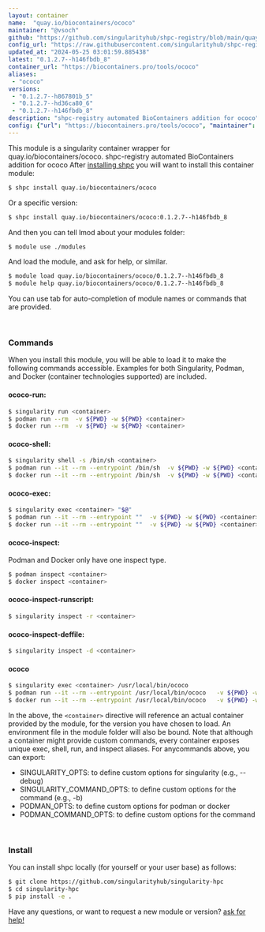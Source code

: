 ```yaml
---
layout: container
name:  "quay.io/biocontainers/ococo"
maintainer: "@vsoch"
github: "https://github.com/singularityhub/shpc-registry/blob/main/quay.io/biocontainers/ococo/container.yaml"
config_url: "https://raw.githubusercontent.com/singularityhub/shpc-registry/main/quay.io/biocontainers/ococo/container.yaml"
updated_at: "2024-05-25 03:01:59.885438"
latest: "0.1.2.7--h146fbdb_8"
container_url: "https://biocontainers.pro/tools/ococo"
aliases:
 - "ococo"
versions:
 - "0.1.2.7--h867801b_5"
 - "0.1.2.7--hd36ca80_6"
 - "0.1.2.7--h146fbdb_8"
description: "shpc-registry automated BioContainers addition for ococo"
config: {"url": "https://biocontainers.pro/tools/ococo", "maintainer": "@vsoch", "description": "shpc-registry automated BioContainers addition for ococo", "latest": {"0.1.2.7--h146fbdb_8": "sha256:5488036549fa99caf35f3662f12ee3de8548c1c9888735e859fcac676ebbd542"}, "tags": {"0.1.2.7--h867801b_5": "sha256:0fb9c4047d3a8c055a8a3a1aacdbaaeca934da7467429a460d8031e7f12f1e31", "0.1.2.7--hd36ca80_6": "sha256:4c0b5ed18e5ae9568e642656f0ece0517489d928419740b17a4227fef976e5bc", "0.1.2.7--h146fbdb_8": "sha256:5488036549fa99caf35f3662f12ee3de8548c1c9888735e859fcac676ebbd542"}, "docker": "quay.io/biocontainers/ococo", "aliases": {"ococo": "/usr/local/bin/ococo"}}
---
```


This module is a singularity container wrapper for quay.io/biocontainers/ococo.
shpc-registry automated BioContainers addition for ococo
After [installing shpc](#install) you will want to install this container module:


```bash
$ shpc install quay.io/biocontainers/ococo
```

Or a specific version:

```bash
$ shpc install quay.io/biocontainers/ococo:0.1.2.7--h146fbdb_8
```

And then you can tell lmod about your modules folder:

```bash
$ module use ./modules
```

And load the module, and ask for help, or similar.

```bash
$ module load quay.io/biocontainers/ococo/0.1.2.7--h146fbdb_8
$ module help quay.io/biocontainers/ococo/0.1.2.7--h146fbdb_8
```

You can use tab for auto-completion of module names or commands that are provided.

<br>

### Commands

When you install this module, you will be able to load it to make the following commands accessible.
Examples for both Singularity, Podman, and Docker (container technologies supported) are included.

#### ococo-run:

```bash
$ singularity run <container>
$ podman run --rm  -v ${PWD} -w ${PWD} <container>
$ docker run --rm  -v ${PWD} -w ${PWD} <container>
```

#### ococo-shell:

```bash
$ singularity shell -s /bin/sh <container>
$ podman run --it --rm --entrypoint /bin/sh  -v ${PWD} -w ${PWD} <container>
$ docker run --it --rm --entrypoint /bin/sh  -v ${PWD} -w ${PWD} <container>
```

#### ococo-exec:

```bash
$ singularity exec <container> "$@"
$ podman run --it --rm --entrypoint ""  -v ${PWD} -w ${PWD} <container> "$@"
$ docker run --it --rm --entrypoint ""  -v ${PWD} -w ${PWD} <container> "$@"
```

#### ococo-inspect:

Podman and Docker only have one inspect type.

```bash
$ podman inspect <container>
$ docker inspect <container>
```

#### ococo-inspect-runscript:

```bash
$ singularity inspect -r <container>
```

#### ococo-inspect-deffile:

```bash
$ singularity inspect -d <container>
```


#### ococo

```bash
$ singularity exec <container> /usr/local/bin/ococo
$ podman run --it --rm --entrypoint /usr/local/bin/ococo   -v ${PWD} -w ${PWD} <container> -c " $@"
$ docker run --it --rm --entrypoint /usr/local/bin/ococo   -v ${PWD} -w ${PWD} <container> -c " $@"
```



In the above, the `<container>` directive will reference an actual container provided
by the module, for the version you have chosen to load. An environment file in the
module folder will also be bound. Note that although a container
might provide custom commands, every container exposes unique exec, shell, run, and
inspect aliases. For anycommands above, you can export:

 - SINGULARITY_OPTS: to define custom options for singularity (e.g., --debug)
 - SINGULARITY_COMMAND_OPTS: to define custom options for the command (e.g., -b)
 - PODMAN_OPTS: to define custom options for podman or docker
 - PODMAN_COMMAND_OPTS: to define custom options for the command

<br>

### Install

You can install shpc locally (for yourself or your user base) as follows:

```bash
$ git clone https://github.com/singularityhub/singularity-hpc
$ cd singularity-hpc
$ pip install -e .
```

Have any questions, or want to request a new module or version? [ask for help!](https://github.com/singularityhub/singularity-hpc/issues)